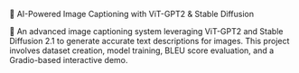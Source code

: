 📌 AI-Powered Image Captioning with ViT-GPT2 & Stable Diffusion

🚀 An advanced image captioning system leveraging ViT-GPT2 and Stable Diffusion 2.1 to generate accurate text descriptions for images. This project involves dataset creation, model training, BLEU score evaluation, and a Gradio-based interactive demo.

